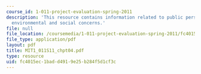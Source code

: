 ```yaml
---
course_id: 1-011-project-evaluation-spring-2011
description: 'This resource contains information related to public perspective: economic,
  environmental and social concerns.'
file: null
file_location: /coursemedia/1-011-project-evaluation-spring-2011/fc4015ec1badd4919e25b284f5d1cf3c_MIT1_011S11_chpt04.pdf
file_type: application/pdf
layout: pdf
title: MIT1_011S11_chpt04.pdf
type: resource
uid: fc4015ec-1bad-d491-9e25-b284f5d1cf3c
---
```

